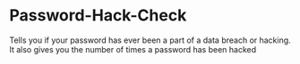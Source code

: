 # Password-Hack-Check
Tells you if your password has ever been a part of a data breach or hacking. It also gives you the number of times a password has been hacked
